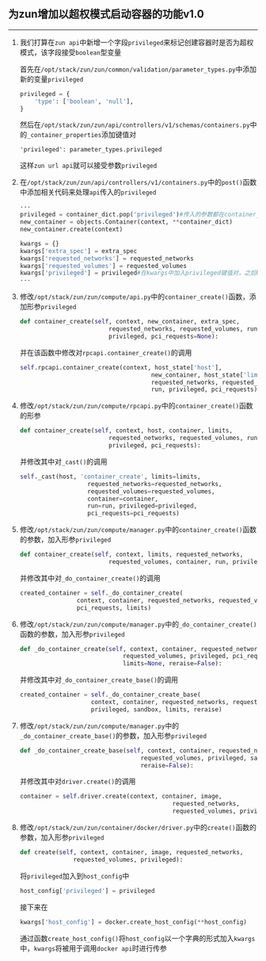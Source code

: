 ## 为zun增加以超权模式启动容器的功能v1.0

---

1. 我们打算在`zun api`中新增一个字段`privileged`来标记创建容器时是否为超权模式，该字段接受`boolean`型变量  

   首先在`/opt/stack/zun/zun/common/validation/parameter_types.py`中添加新的变量`privileged`

   ```python
   privileged = {
       'type': ['boolean', 'null'],
   }
   ```

   然后在`/opt/stack/zun/zun/api/controllers/v1/schemas/containers.py`中的`_container_properties`添加键值对

   ```
   'privileged': parameter_types.privileged
   ```

   这样`zun url api`就可以接受参数`privileged`

2. 在`/opt/stack/zun/zun/api/controllers/v1/containers.py`中的`post()`函数中添加相关代码来处理`api`传入的`privileged`

      ```python
      ···
      privileged = container_dict.pop('privileged')#传入的参数都在container_dict中，这里把privileged的值提取出来
      new_container = objects.Container(context, **container_dict)
      new_container.create(context)
      
      kwargs = {}
      kwargs['extra_spec'] = extra_spec
      kwargs['requested_networks'] = requested_networks
      kwargs['requested_volumes'] = requested_volumes
      kwargs['privileged'] = privileged#在kwargs中加入privileged键值对，之后kwargs将被传递给zun compute相关函数来进行容器的创建
      ···
      ```

      

3. 修改`/opt/stack/zun/zun/compute/api.py`中的`container_create()`函数，添加形参`privileged`

      ```python
      def container_create(self, context, new_container, extra_spec,
                               requested_networks, requested_volumes, run,
                               privileged, pci_requests=None):
      ```

      并在该函数中修改对`rpcapi.container_create()`的调用

      ```python
      self.rpcapi.container_create(context, host_state['host'],
                                           new_container, host_state['limits'],
                                           requested_networks, requested_volumes,
                                           run, privileged, pci_requests)
      ```

      

4. 修改`/opt/stack/zun/zun/compute/rpcapi.py`中的`container_create()`函数的形参

      ```python
      def container_create(self, context, host, container, limits,
                               requested_networks, requested_volumes, run,
                               privileged, pci_requests):
      ```

      并修改其中对`_cast()`的调用

      ```python
      self._cast(host, 'container_create', limits=limits,
                         requested_networks=requested_networks,
                         requested_volumes=requested_volumes,
                         container=container,
                         run=run, privileged=privileged,
                         pci_requests=pci_requests)
      ```

5. 修改`/opt/stack/zun/zun/compute/manager.py`中的`container_create()`函数的参数，加入形参`privileged`

      ```python
      def container_create(self, context, limits, requested_networks,
                               requested_volumes, container, run, privileged, pci_requests=None):
      ```

      并修改其中对`_do_container_create()`的调用

      ```python
      created_container = self._do_container_create(
                      context, container, requested_networks, requested_volumes, privileged,
                      pci_requests, limits)
      ```

6. 修改`/opt/stack/zun/zun/compute/manager.py`中的`_do_container_create()`函数的参数，加入形参`privileged`

      ```python
      def _do_container_create(self, context, container, requested_networks,
                                   requested_volumes, privileged, pci_requests=None,
                                   limits=None, reraise=False):
      ```

      并修改其中对`_do_container_create_base()`的调用

      ```python
      created_container = self._do_container_create_base(
                          context, container, requested_networks, requested_volumes,
                          privileged, sandbox, limits, reraise)
      ```

      

7. 修改`/opt/stack/zun/zun/compute/manager.py`中的`_do_container_create_base()`的参数，加入形参`privileged`

      ```python
      def _do_container_create_base(self, context, container, requested_networks,
                                        requested_volumes, privileged, sandbox=None, limits=None,
                                        reraise=False):
      ```

      并修改其中对`driver.create()`的调用

      ```python
      container = self.driver.create(context, container, image,
                                                 requested_networks,
                                                 requested_volumes, privileged)
      ```

      

8. 修改`/opt/stack/zun/zun/container/docker/driver.py`中的`create()`函数的参数，加入形参`privileged`

      ```python
      def create(self, context, container, image, requested_networks,
                     requested_volumes, privileged):
      ```

      将`privileged`加入到`host_config`中

      ```python
      host_config['privileged'] = privileged
      ```

      接下来在

      ```python
      kwargs['host_config'] = docker.create_host_config(**host_config)
      ```

      通过函数`create_host_config()`将`host_config`以一个字典的形式加入`kwargs`中，`kwargs`将被用于调用`docker api`时进行传参

      
